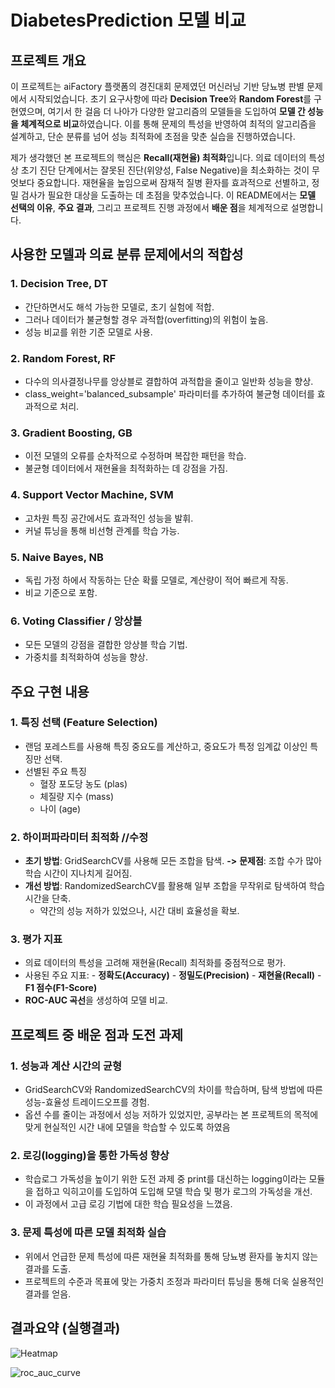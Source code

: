 # DiabetesPrediction 모델 비교

## **프로젝트 개요**
이 프로젝트는 aiFactory 플랫폼의 경진대회 문제였던 머신러닝 기반 당뇨병 판별 문제에서 시작되었습니다.
초기 요구사항에 따라 **Decision Tree**와 **Random Forest**를 구현였으며, 여기서 한 걸음 더 나아가 다양한 알고리즘의 모델들을 도입하여 **모델 간 성능을 체계적으로 비교**하였습니다.
이를 통해 문제의 특성을 반영하여 최적의 알고리즘을 설계하고, 단순 분류를 넘어 성능 최적화에 초점을 맞춘 실습을 진행하였습니다.

제가 생각했던 본 프로젝트의 핵심은 **Recall(재현율) 최적화**입니다. 의료 데이터의 특성상 초기 진단 단계에서는 잘못된 진단(위양성, False Negative)을 최소화하는 것이 무엇보다 중요합니다. 재현율을 높임으로써 잠재적 질병 환자를 효과적으로 선별하고, 정밀 검사가 필요한 대상을 도출하는 데 초점을 맞추었습니다.
이 README에서는 **모델 선택의 이유**, **주요 결과**, 그리고 프로젝트 진행 과정에서 **배운 점**을 체계적으로 설명합니다.

## **사용한 모델과 의료 분류 문제에서의 적합성**
### 1. Decision Tree, DT
  - 간단하면서도 해석 가능한 모델로, 초기 실험에 적합.
  - 그러나 데이터가 불균형할 경우 과적합(overfitting)의 위험이 높음.
  - 성능 비교를 위한 기준 모델로 사용.
### 2. Random Forest, RF
  - 다수의 의사결정나무를 앙상블로 결합하여 과적합을 줄이고 일반화 성능을 향상.
  - class_weight='balanced_subsample' 파라미터를 추가하여 불균형 데이터를 효과적으로 처리.
### 3. Gradient Boosting, GB
  - 이전 모델의 오류를 순차적으로 수정하며 복잡한 패턴을 학습.
  - 불균형 데이터에서 재현율을 최적화하는 데 강점을 가짐.
### 4. Support Vector Machine, SVM
  - 고차원 특징 공간에서도 효과적인 성능을 발휘.
  - 커널 튜닝을 통해 비선형 관계를 학습 가능.
### 5. Naive Bayes, NB
  - 독립 가정 하에서 작동하는 단순 확률 모델로, 계산량이 적어 빠르게 작동.
  - 비교 기준으로 포함.
### 6. Voting Classifier / 앙상블
  - 모든 모델의 강점을 결합한 앙상블 학습 기법.
  - 가중치를 최적화하여 성능을 향상.

## **주요 구현 내용**
### 1. **특징 선택 (Feature Selection)**
  - 랜덤 포레스트를 사용해 특징 중요도를 계산하고, 중요도가 특정 임계값 이상인 특징만 선택.
  - 선별된 주요 특징
    - 혈장 포도당 농도 (plas)
    - 체질량 지수 (mass)
    - 나이 (age)
### 2. **하이퍼파라미터 최적화**     //수정
  - **초기 방법**: GridSearchCV를 사용해 모든 조합을 탐색.  **->**  **문제점**: 조합 수가 많아 학습 시간이 지나치게 길어짐.
  - **개선 방법**: RandomizedSearchCV를 활용해 일부 조합을 무작위로 탐색하여 학습 시간을 단축.
    - 약간의 성능 저하가 있었으나, 시간 대비 효율성을 확보.
### 3. **평가 지표**
  - 의료 데이터의 특성을 고려해 재현율(Recall) 최적화를 중점적으로 평가.
  -  사용된 주요 지표:
    - **정확도(Accuracy)**
    - **정밀도(Precision)**
    - **재현율(Recall)**
    - **F1 점수(F1-Score)**
  - **ROC-AUC 곡선**을 생성하여 모델 비교.

## **프로젝트 중 배운 점과 도전 과제**
### 1. 성능과 계산 시간의 균형
  - GridSearchCV와 RandomizedSearchCV의 차이를 학습하며, 탐색 방법에 따른 성능-효율성 트레이드오프를 경험.
  - 옵션 수를 줄이는 과정에서 성능 저하가 있었지만, 공부라는 본 프로젝트의 목적에 맞게 현실적인 시간 내에 모델을 학습할 수 있도록 하였음
### 2. 로깅(logging)을 통한 가독성 향상
  - 학습로그 가독성을 높이기 위한 도전 과제 중 print를 대신하는 logging이라는 모듈을 접하고 익히고이를 도입하여 도입해 모델 학습 및 평가 로그의 가독성을 개선.
  - 이 과정에서 고급 로깅 기법에 대한 학습 필요성을 느꼈음.
### 3. 문제 특성에 따른 모델 최적화 실습
  - 위에서 언급한 문제 특성에 따른 재현율 최적화를 통해 당뇨병 환자를 놓치지 않는 결과를 도출.
  - 프로젝트의 수준과 목표에 맞는 가중치 조정과 파라미터 튜닝을 통해 더욱 실용적인 결과를 얻음.

## **결과요약 (실행결과)**
![Heatmap](https://github.com/user-attachments/assets/e9808ade-b1c6-46da-9082-0517bd7c1277)

![roc_auc_curve](https://github.com/user-attachments/assets/988afc2e-3854-486c-8ec5-e4771fedb993)


